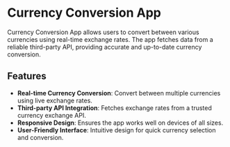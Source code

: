 # Currency Conversion App

Currency Conversion App allows users to convert between various currencies using real-time exchange rates. The app fetches data from a reliable third-party API, providing accurate and up-to-date currency conversion.

## Features

- **Real-time Currency Conversion**: Convert between multiple currencies using live exchange rates.
- **Third-party API Integration**: Fetches exchange rates from a trusted currency exchange API.
- **Responsive Design**: Ensures the app works well on devices of all sizes.
- **User-Friendly Interface**: Intuitive design for quick currency selection and conversion.
